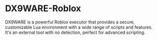# DX9WARE-Roblox
DX9WARE is a powerful Roblox executor that provides a secure, customizable Lua environment with a wide range of scripts and features. It's an external tool with no detection, perfect for advanced scripting.
